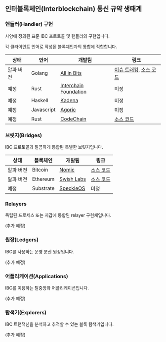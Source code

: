 ## 인터블록체인(Interblockchain) 통신 규약 생태계

### 핸들러(Handler) 구현

사양에 정의된 표준 IBC 프로토콜 및 핸들러의 구현입니다.

각 클라이언트 언어로 작성된 블록체인과의 통합에 적합합니다.

상태 | 언어 | 개발팀 | 링크
--- | --- | --- | ---
알파 버전 | Golang | [All in Bits](https://tendermint.com) | [이슈 트래킹](https://github.com/cosmos/ics/issues/145), [소스 코드](https://github.com/cosmos/cosmos-sdk/pull/4548)
예정 | Rust | [Interchain Foundation](https://interchain.io) | 미정
예정 | Haskell | [Kadena](https://kadena.io) | 미정
예정 | Javascript | [Agoric](https://agoric.com) | 미정
예정 | Rust | [CodeChain](https://codechain.io) | [소스 코드](https://github.com/CodeChain-io/codechain)

### 브릿지(Bridges)

IBC 프로토콜과 깔끔하게 통합된 특별한 브릿지입니다.

상태 | 블록체인 | 개발팀 | 링크
--- | --- | --- | ---
알파 버전 | Bitcoin | [Nomic](https://nomic.io) | [소스 코드](https://github.com/nomic-io/bitcoin-peg)
알파 버전 | Ethereum | [Swish Labs](http://www.swishlabs.com/) | [소스 코드](https://github.com/swishlabsco/peggy)
예정 | Substrate | [SpeckleOS](https://www.speckleos.io/) | 미정

### Relayers

독립된 프로세스 또는 지갑에 통합된 relayer 구현체입니다.

(추가 예정)

### 원장(Ledgers)

IBC를 사용하는 운영 분산 원장입니다.

(추가 예정)

### 어플리케이션(Applications)

IBC를 이용하는 탈중앙화 어플리케이션입니다.

(추가 예정)

### 탐색기(Explorers)

IBC 트랜잭션을 분석하고 추적할 수 있는 블록 탐색기입니다.

(추가 예정)
